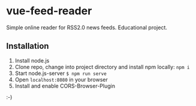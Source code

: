 # vue-feed-reader

Simple online reader for RSS2.0 news feeds. Educational project.

## Installation
1. Install node.js
2. Clone repo, change into project directory and install npm locally: `npm i`
3. Start node.js-server `$ npm run serve`  
4. Open `localhost:8080` in your browser
5. Install and enable CORS-Browser-Plugin

:-)
